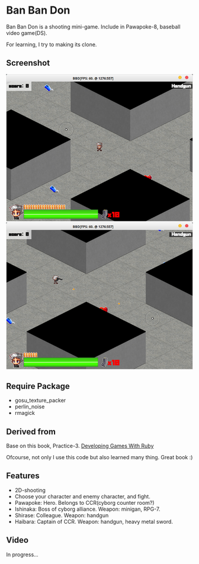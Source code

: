# Ban Ban Don

Ban Ban Don is a shooting mini-game. Include in Pawapoke-8, baseball video game(DS).

For learning, I try to making its clone.

## Screenshot

![image0](/media/screen_shots/ss0.png?raw=true)
![image0](/media/screen_shots/ss1.png?raw=true)

## Require Package

- gosu_texture_packer
- perlin_noise
- rmagick

## Derived from
Base on this book, Practice-3. [Developing Games With Ruby](https://leanpub.com/developing-games-with-ruby)

Ofcourse, not only I use this code but also learned many thing. Great book :)

## Features

- 2D-shooting
- Choose your character and enemy character, and fight.
 - Pawapoke: Hero. Belongs to CCR(cyborg counter room?)
 - Ishinaka: Boss of cyborg alliance. Weapon: minigan, RPG-7.
 - Shirase: Colleague. Weapon: handgun
 - Haibara: Captain of CCR. Weapon: handgun, heavy metal sword.

## Video

In progress...
